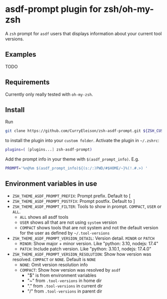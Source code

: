 # asdf-prompt plugin for zsh/oh-my-zsh

A `zsh` prompt for `asdf` users that displays information about your current tool versions.

## Examples

TODO

## Requirements

Currently only really tested with `oh-my-zsh`.

## Install

Run
```zsh
git clone https://github.com/CurryEleison/zsh-asdf-prompt.git ${ZSH_CUSTOM:-~/.oh-my-zsh/custom}/plugins/zsh-syntax-highlighting
```

to install the plugin into your `custom folder`. Activate the plugin in `~/.zshrc`:

```zsh
plugins=( [plugins...] zsh-asdf-prompt)
```

Add the prompt info in your theme with `$(asdf_prompt_info)`. E.g.
```zsh
PROMPT='%n@%m $(asdf_prompt_info)${(s:/:)PWD/#$HOME/~}%(!.#.>) '
```

## Environment variables in use
- `ZSH_THEME_ASDF_PROMPT_PREFIX`: Prompt prefix. Default to [
- `ZSH_THEME_ASDF_PROMPT_POSTFIX`: Prompt postfix. Default to ]
- `ZSH_THEME_ASDF_PROMPT_FILTER`: Tools to show in prompt. `COMPACT`, `USER` or `ALL`.
    - `ALL` shows all asdf tools 
    - `USER` shows all that are not using `system` version
    - `COMPACT` shows tools that are not system and not the default version for the user as defined by `~/.tool-versions`
- `ZSH_THEME_ASDF_PROMPT_VERSION_DETAIL`: Version detail. `MINOR` or `PATCH`
    - `MINOR`: Show major + minor version. Like "python: 3.10, nodejs: 17.4"
    - `PATCH`: Include patch version. Like "python: 3.10.1, nodejs: 17.4.0"
- `ZSH_THEME_ASDF_PROMPT_VERSION_RESOLUTION`: Show how version was resolved. `COMPACT` or `NONE`. Default is `NONE`
    - `NONE`: Omit version resolution info
    - `COMPACT`: Show how version was resolved by `asdf`
        - "$" is from environment variables
        - "~" from `.tool-versions` in home dir
        - "." from `.tool-versions` in current dir
        - "/" from `.tool-versions` in parent dir
